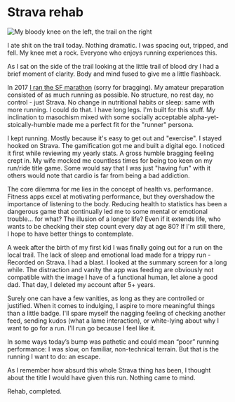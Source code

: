 # Strava rehab

![My bloody knee on the left, the trail on the right](https://slrncl.com/blog/content/img/strava-rehab.jpg)

I ate shit on the trail today. Nothing dramatic. I was spacing out, tripped, and fell. My knee met a rock. Everyone who enjoys running experiences this. 

As I sat on the side of the trail looking at the little trail of blood dry I had a brief moment of clarity. Body and mind fused to give me a little flashback.

In 2017 [I ran the SF marathon](https://www.athlinks.com/event/1403/results/Event/571379/Course/855120/Bib/30278) (sorry for bragging). My amateur preparation consisted of as much running as possible. No structure, no rest day, no control - just Strava. No change in nutritional habits or sleep: same with more running. I could do that. I have long legs. I'm built for this stuff. My inclination to masochism mixed with some socially acceptable alpha-yet-stoically-humble made me a perfect fit for the "runner" persona.

I kept running. Mostly because it's easy to get out and "exercise". I stayed hooked on Strava. The gamification got me and built a digital ego. I noticed it first while reviewing my yearly stats. A gross humble bragging feeling crept in. My wife mocked me countless times for being too keen on my run/ride title game. Some would say that I was just "having fun" with it others would note that cardio is far from being a bad addiction.

The core dilemma for me lies in the concept of health vs. performance. Fitness apps excel at motivating performance, but they overshadow the importance of listening to the body. Reducing health to statistics has been a dangerous game that continually led me to some mental or emotional trouble... for what? The illusion of a longer life? Even if it extends life, who wants to be checking their step count every day at age 80? If I'm still there, I hope to have better things to contemplate.

A week after the birth of my first kid I was finally going out for a run on the local trail. The lack of sleep and emotional load made for a trippy run -Recorded on Strava. I had a blast. I looked at the summary screen for a long while. The distraction and vanity the app was feeding are obviously not compatible with the image I have of a functional human, let alone a good dad. That day, I deleted my account after 5+ years.

Surely one can have a few vanities, as long as they are controlled or justified. When it comes to indulging, I aspire to more meaningful things than a little badge. I'll spare myself the nagging feeling of checking another feed, sending kudos (what a lame interaction), or white-lying about why I want to go for a run. I'll run go because I feel like it.

In some ways today’s bump was pathetic and could mean “poor” running performance: I was slow, on familiar, non-technical terrain. But that is the running I want to do: an escape.

As I remember how absurd this whole Strava thing has been, I thought about the title I would have given this run. Nothing came to mind. 

Rehab, completed.